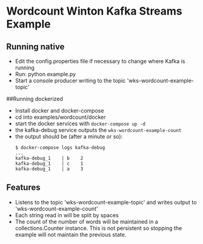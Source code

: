 # Wordcount Winton Kafka Streams Example

## Running native
* Edit the config.properties file if necessary to change where Kafka is running
* Run: python example.py
* Start a console producer writing to the topic 'wks-wordcount-example-topic'

##Running dockerized
* Install docker and docker-compose
* cd into examples/wordcount/docker
* start the docker services with `docker-compose up -d`
* the kafka-debug service outputs the `wks-wordcount-example-count`
* the output should be (after a minute or so):
    ```
    $ docker-compose logs kafka-debug
    ...
    kafka-debug_1    | b	2
    kafka-debug_1    | c	1
    kafka-debug_1    | a	3
    ```

## Features
* Listens to the topic 'wks-wordcount-example-topic' and writes output to 'wks-wordcount-example-count'
* Each string read in will be split by spaces
* The count of the number of words will be maintained in a collections.Counter instance. This is not persistent so stopping the example will not maintain the previous state. 
